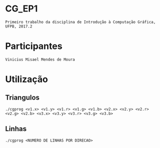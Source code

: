 # CG_EP1
	Primeiro trabalho da disciplina de Introdução à Computação Gráfica, UFPB, 2017.2
# Participantes
	Vinicius Misael Mendes de Moura
# Utilização
## Triangulos
	./cgprog <v1.x> <v1.y> <v1.r> <v1.g> <v1.b> <v2.x> <v2.y> <v2.r> <v2.g> <v2.b> <v3.x> <v3.y> <v3.r> <v3.g> <v3.b> 
## Linhas
	./cgprog <NUMERO DE LINHAS POR DIRECAO>
